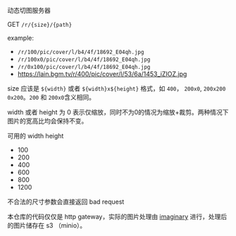 动态切图服务器

GET `/r/{size}/{path}`

example:

- `/r/100/pic/cover/l/b4/4f/18692_E04qh.jpg`
- `/r/100x0/pic/cover/l/b4/4f/18692_E04qh.jpg`
- `/r/0x100/pic/cover/l/b4/4f/18692_E04qh.jpg`
- https://lain.bgm.tv/r/400/pic/cover/l/53/6a/1453_iZIOZ.jpg

size 应该是 `${width}` 或者 `${width}x${height}` 格式，如 `400`， `200x0`, `200x200` `0x200`。`200` 和 `200x0`含义相同。

width 或者 height 为 0 表示仅缩放，同时不为0的情况为缩放+裁剪。两种情况下图片的宽高比均会保持不变。

可用的 width height

- 100
- 200
- 400
- 600
- 800
- 1200

不合法的尺寸参数会直接返回 bad request

本仓库的代码仅仅是 http
gateway，实际的图片处理由 [imaginary](https://github.com/h2non/imaginary)
进行，处理后的图片储存在 s3 （minio）。

